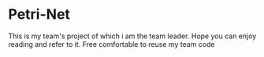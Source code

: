 # Petri-Net
This is my team's project of which i am the team leader. Hope you can enjoy reading and refer to it. Free comfortable to reuse my team code
